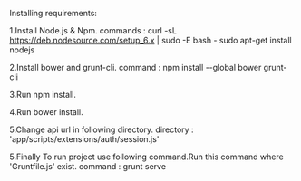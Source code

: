 Installing requirements:

1.Install Node.js & Npm.
  commands : curl -sL https://deb.nodesource.com/setup_6.x | sudo -E bash -
             sudo apt-get install nodejs

2.Install bower and grunt-cli.
  command : npm install --global bower grunt-cli

3.Run npm install.

4.Run bower install.

5.Change api url in following directory.
  directory : 'app/scripts/extensions/auth/session.js'

5.Finally To run project use following command.Run this command where 'Gruntfile.js' exist.
  command : grunt serve
